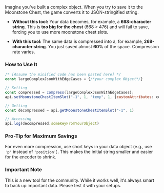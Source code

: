 Imagine you've built a complex object. When you try to save it to the Moonstone Chest, the game converts it to JSON-stringified string.

*   **Without this tool:** Your data becomes, for example, a **668-character string**. This is **too big for the chest** (668 > 476) and will fail to save, forcing you to use more moonstone chest slots.

*   **With this tool:** The same data is compressed into a, for example, **269-character string**. You just saved almost **60%** of the space. Compression rate varies.

### How to Use It

```javascript
/* [Assume the minified code has been pasted here] */
const largeComplexJsonWithEdgeCases = {/*your complex Object*/}

// Setting
const compressed = compress(largeComplexJsonWithEdgeCases);
api.setMoonstoneChestItemSlot("-1", 1, "temp", 1, {customAttributes: compressed })

// Getting
const decompressed = api.getMoonstoneChestItemSlot("-1", 1)

// Accessing
api.log(decompressed.someKeyFromYourObject)

```

### Pro-Tip for Maximum Savings

For even more compression, use short keys in your data object (e.g., use `'p'` instead of `'position'`). This makes the initial string smaller and easier for the encoder to shrink.

### Important Note

This is a new tool for the community. While it works well, it's always smart to back up important data. Please test it with your setups.